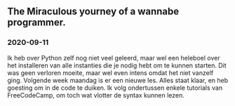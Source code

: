 ## The Miraculous yourney of a wannabe programmer.
### 2020-09-11
Ik heb over Python zelf nog niet veel geleerd, maar wel een heleboel over het installeren van alle instanties die je nodig hebt om te kunnen starten.  Dit was geen verloren moeite, maar wel even intens omdat het niet vanzelf ging.  Volgende week maandag is er een nieuwe les.  Alles staat klaar, en heb goesting om in de code te duiken.  Ik volg ondertussen enkele tutorials van FreeCodeCamp, om toch wat vlotter de syntax kunnen lezen.    
